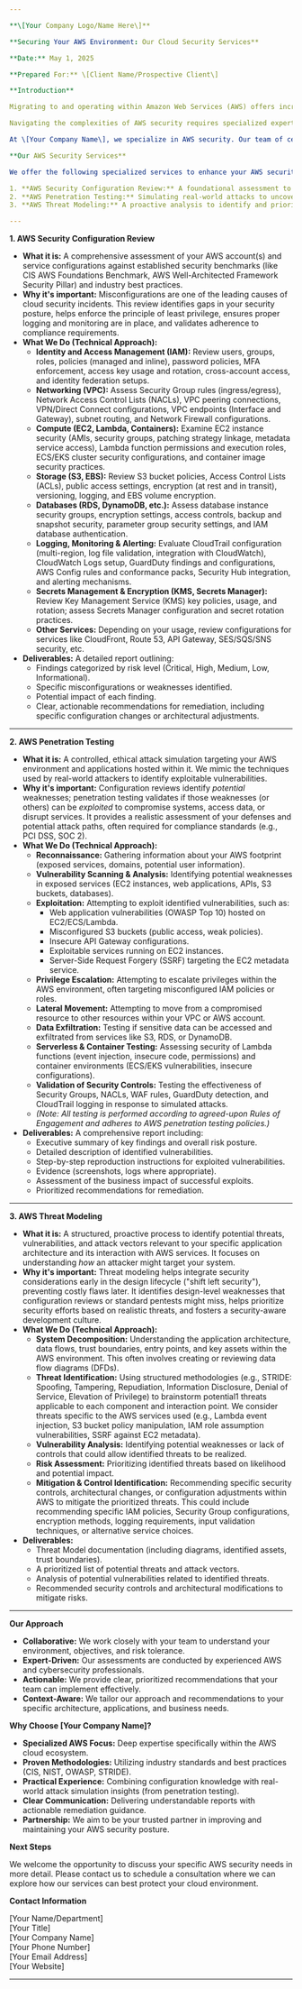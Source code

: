 ```yaml
---

**\[Your Company Logo/Name Here\]**

**Securing Your AWS Environment: Our Cloud Security Services**

**Date:** May 1, 2025

**Prepared For:** \[Client Name/Prospective Client\]

**Introduction**

Migrating to and operating within Amazon Web Services (AWS) offers incredible flexibility, scalability, and innovation. However, securing your cloud environment is paramount and operates under a shared responsibility model. While AWS secures the underlying infrastructure, *you* are responsible for securing *what you run in the cloud*. This includes proper configuration, access control, data protection, and application security.

Navigating the complexities of AWS security requires specialized expertise. Misconfigurations, vulnerabilities, or architectural weaknesses can expose your organization to significant risks, including data breaches, service disruptions, compliance violations, and reputational damage.

At \[Your Company Name\], we specialize in AWS security. Our team of certified professionals possesses deep expertise in the AWS ecosystem and cybersecurity best practices. We offer a suite of services designed to proactively identify, assess, and mitigate security risks within your AWS environment. This document provides an overview of our core AWS security services: Security Configuration Review, Penetration Testing, and Threat Modeling.

**Our AWS Security Services**

We offer the following specialized services to enhance your AWS security posture:

1. **AWS Security Configuration Review:** A foundational assessment to identify misconfigurations and deviations from security best practices across your AWS services.  
2. **AWS Penetration Testing:** Simulating real-world attacks to uncover exploitable vulnerabilities and validate the effectiveness of your security controls.  
3. **AWS Threat Modeling:** A proactive analysis to identify and prioritize potential threats and security flaws in your application architecture and AWS environment, ideally during the design phase or for critical existing systems.

---
```


**1\. AWS Security Configuration Review**

* **What it is:** A comprehensive assessment of your AWS account(s) and service configurations against established security benchmarks (like CIS AWS Foundations Benchmark, AWS Well-Architected Framework Security Pillar) and industry best practices.  
* **Why it's important:** Misconfigurations are one of the leading causes of cloud security incidents. This review identifies gaps in your security posture, helps enforce the principle of least privilege, ensures proper logging and monitoring are in place, and validates adherence to compliance requirements.  
* **What We Do (Technical Approach):**  
  * **Identity and Access Management (IAM):** Review users, groups, roles, policies (managed and inline), password policies, MFA enforcement, access key usage and rotation, cross-account access, and identity federation setups.  
  * **Networking (VPC):** Assess Security Group rules (ingress/egress), Network Access Control Lists (NACLs), VPC peering connections, VPN/Direct Connect configurations, VPC endpoints (Interface and Gateway), subnet routing, and Network Firewall configurations.  
  * **Compute (EC2, Lambda, Containers):** Examine EC2 instance security (AMIs, security groups, patching strategy linkage, metadata service access), Lambda function permissions and execution roles, ECS/EKS cluster security configurations, and container image security practices.  
  * **Storage (S3, EBS):** Review S3 bucket policies, Access Control Lists (ACLs), public access settings, encryption (at rest and in transit), versioning, logging, and EBS volume encryption.  
  * **Databases (RDS, DynamoDB, etc.):** Assess database instance security groups, encryption settings, access controls, backup and snapshot security, parameter group security settings, and IAM database authentication.  
  * **Logging, Monitoring & Alerting:** Evaluate CloudTrail configuration (multi-region, log file validation, integration with CloudWatch), CloudWatch Logs setup, GuardDuty findings and configurations, AWS Config rules and conformance packs, Security Hub integration, and alerting mechanisms.  
  * **Secrets Management & Encryption (KMS, Secrets Manager):** Review Key Management Service (KMS) key policies, usage, and rotation; assess Secrets Manager configuration and secret rotation practices.  
  * **Other Services:** Depending on your usage, review configurations for services like CloudFront, Route 53, API Gateway, SES/SQS/SNS security, etc.  
* **Deliverables:** A detailed report outlining:  
  * Findings categorized by risk level (Critical, High, Medium, Low, Informational).  
  * Specific misconfigurations or weaknesses identified.  
  * Potential impact of each finding.  
  * Clear, actionable recommendations for remediation, including specific configuration changes or architectural adjustments.

---

**2\. AWS Penetration Testing**

* **What it is:** A controlled, ethical attack simulation targeting your AWS environment and applications hosted within it. We mimic the techniques used by real-world attackers to identify exploitable vulnerabilities.  
* **Why it's important:** Configuration reviews identify *potential* weaknesses; penetration testing validates if those weaknesses (or others) can be *exploited* to compromise systems, access data, or disrupt services. It provides a realistic assessment of your defenses and potential attack paths, often required for compliance standards (e.g., PCI DSS, SOC 2).  
* **What We Do (Technical Approach):**  
  * **Reconnaissance:** Gathering information about your AWS footprint (exposed services, domains, potential user information).  
  * **Vulnerability Scanning & Analysis:** Identifying potential weaknesses in exposed services (EC2 instances, web applications, APIs, S3 buckets, databases).  
  * **Exploitation:** Attempting to exploit identified vulnerabilities, such as:  
    * Web application vulnerabilities (OWASP Top 10\) hosted on EC2/ECS/Lambda.  
    * Misconfigured S3 buckets (public access, weak policies).  
    * Insecure API Gateway configurations.  
    * Exploitable services running on EC2 instances.  
    * Server-Side Request Forgery (SSRF) targeting the EC2 metadata service.  
  * **Privilege Escalation:** Attempting to escalate privileges within the AWS environment, often targeting misconfigured IAM policies or roles.  
  * **Lateral Movement:** Attempting to move from a compromised resource to other resources within your VPC or AWS account.  
  * **Data Exfiltration:** Testing if sensitive data can be accessed and exfiltrated from services like S3, RDS, or DynamoDB.  
  * **Serverless & Container Testing:** Assessing security of Lambda functions (event injection, insecure code, permissions) and container environments (ECS/EKS vulnerabilities, insecure configurations).  
  * **Validation of Security Controls:** Testing the effectiveness of Security Groups, NACLs, WAF rules, GuardDuty detection, and CloudTrail logging in response to simulated attacks.  
  * *(Note: All testing is performed according to agreed-upon Rules of Engagement and adheres to AWS penetration testing policies.)*  
* **Deliverables:** A comprehensive report including:  
  * Executive summary of key findings and overall risk posture.  
  * Detailed description of identified vulnerabilities.  
  * Step-by-step reproduction instructions for exploited vulnerabilities.  
  * Evidence (screenshots, logs where appropriate).  
  * Assessment of the business impact of successful exploits.  
  * Prioritized recommendations for remediation.

---

**3\. AWS Threat Modeling**

* **What it is:** A structured, proactive process to identify potential threats, vulnerabilities, and attack vectors relevant to your specific application architecture and its interaction with AWS services. It focuses on understanding *how* an attacker might target your system.  
* **Why it's important:** Threat modeling helps integrate security considerations early in the design lifecycle ("shift left security"), preventing costly flaws later. It identifies design-level weaknesses that configuration reviews or standard pentests might miss, helps prioritize security efforts based on realistic threats, and fosters a security-aware development culture.  
* **What We Do (Technical Approach):**  
  * **System Decomposition:** Understanding the application architecture, data flows, trust boundaries, entry points, and key assets within the AWS environment. This often involves creating or reviewing data flow diagrams (DFDs).  
  * **Threat Identification:** Using structured methodologies (e.g., STRIDE: Spoofing, Tampering, Repudiation, Information Disclosure, Denial of Service, Elevation of Privilege) to brainstorm potential1 threats applicable to each component and interaction point. We consider threats specific to the AWS services used (e.g., Lambda event injection, S3 bucket policy manipulation, IAM role assumption vulnerabilities, SSRF against EC2 metadata).  
  * **Vulnerability Analysis:** Identifying potential weaknesses or lack of controls that could allow identified threats to be realized.  
  * **Risk Assessment:** Prioritizing identified threats based on likelihood and potential impact.  
  * **Mitigation & Control Identification:** Recommending specific security controls, architectural changes, or configuration adjustments within AWS to mitigate the prioritized threats. This could include recommending specific IAM policies, Security Group configurations, encryption methods, logging requirements, input validation techniques, or alternative service choices.  
* **Deliverables:**  
  * Threat Model documentation (including diagrams, identified assets, trust boundaries).  
  * A prioritized list of potential threats and attack vectors.  
  * Analysis of potential vulnerabilities related to identified threats.  
  * Recommended security controls and architectural modifications to mitigate risks.

---

**Our Approach**

* **Collaborative:** We work closely with your team to understand your environment, objectives, and risk tolerance.  
* **Expert-Driven:** Our assessments are conducted by experienced AWS and cybersecurity professionals.  
* **Actionable:** We provide clear, prioritized recommendations that your team can implement effectively.  
* **Context-Aware:** We tailor our approach and recommendations to your specific architecture, applications, and business needs.

**Why Choose \[Your Company Name\]?**

* **Specialized AWS Focus:** Deep expertise specifically within the AWS cloud ecosystem.  
* **Proven Methodologies:** Utilizing industry standards and best practices (CIS, NIST, OWASP, STRIDE).  
* **Practical Experience:** Combining configuration knowledge with real-world attack simulation insights (from penetration testing).  
* **Clear Communication:** Delivering understandable reports with actionable remediation guidance.  
* **Partnership:** We aim to be your trusted partner in improving and maintaining your AWS security posture.

**Next Steps**

We welcome the opportunity to discuss your specific AWS security needs in more detail. Please contact us to schedule a consultation where we can explore how our services can best protect your cloud environment.

**Contact Information**

\[Your Name/Department\]  
\[Your Title\]  
\[Your Company Name\]  
\[Your Phone Number\]  
\[Your Email Address\]  
\[Your Website\]

---

